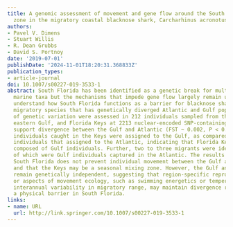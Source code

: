 ```yaml
---
title: A genomic assessment of movement and gene flow around the South Florida vicariance
  zone in the migratory coastal blacknose shark, Carcharhinus acronotus
authors:
- Pavel V. Dimens
- Stuart Willis
- R. Dean Grubbs
- David S. Portnoy
date: '2019-07-01'
publishDate: '2024-11-01T18:20:31.368833Z'
publication_types:
- article-journal
doi: 10.1007/s00227-019-3533-1
abstract: South Florida has been identified as a genetic break for multiple mobile
  marine taxa but the mechanisms that impede gene flow largely remain unknown. To
  understand how South Florida functions as a barrier for blacknose shark, a highly
  migratory species that has genetically diverged Atlantic and Gulf populations, patterns
  of genetic variation were assessed in 212 individuals sampled from the Atlantic,
  eastern Gulf, and Florida Keys at 2213 nuclear-encoded SNP-containing loci. Results
  support divergence between the Gulf and Atlantic (FST ~ 0.002, P < 0.05), and 51
  individuals caught in the Keys were assigned to the Gulf, as compared to only two
  individuals that assigned to the Atlantic, indicating that Florida Keys is largely
  composed of Gulf individuals. Further, two to three migrants were identified, all
  of which were Gulf individuals captured in the Atlantic. The results indicate that
  South Florida does not prevent individual movement between the Gulf and Atlantic
  and that the Keys may be a seasonal mixing zone. However, the Gulf and Atlantic
  remain genetically independent, suggesting that region-specific reproductive behavior/compatibility,
  or aspects of movement ecology, such as swimming energetics or temperature-driven
  interannual variability in migratory range, may maintain divergence rather than
  a physical barrier in South Florida.
links:
- name: URL
  url: http://link.springer.com/10.1007/s00227-019-3533-1
---
```

